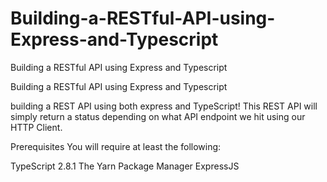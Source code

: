# Building-a-RESTful-API-using-Express-and-Typescript
Building a RESTful API using Express and Typescript


Building a RESTful API using Express and Typescript


building a REST API using both express and TypeScript! This REST API will simply return a status depending on what API endpoint we hit using our HTTP Client.

Prerequisites
You will require at least the following:

TypeScript 2.8.1
The Yarn Package Manager
ExpressJS
